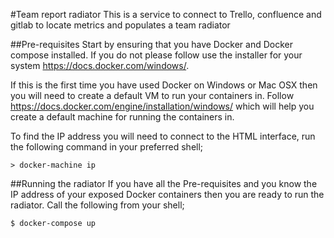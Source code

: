 #Team report radiator
This is a service to connect to Trello, confluence and gitlab to locate metrics and populates a team radiator

##Pre-requisites
Start by ensuring that you have Docker and Docker compose installed. If you do not please follow use the installer for your system https://docs.docker.com/windows/.

If this is the first time you have used Docker on Windows or Mac OSX then you will need to create a default VM to run your containers in. Follow https://docs.docker.com/engine/installation/windows/ which will help you create a default machine for running the containers in.

To find the IP address you will need to connect to the HTML interface, run the following command in your preferred shell;
```
> docker-machine ip
```

##Running the radiator
If you have all the Pre-requisites and you know the IP address of your exposed Docker containers then you are ready to run the radiator. Call the following from your shell;

```bash
$ docker-compose up
```

